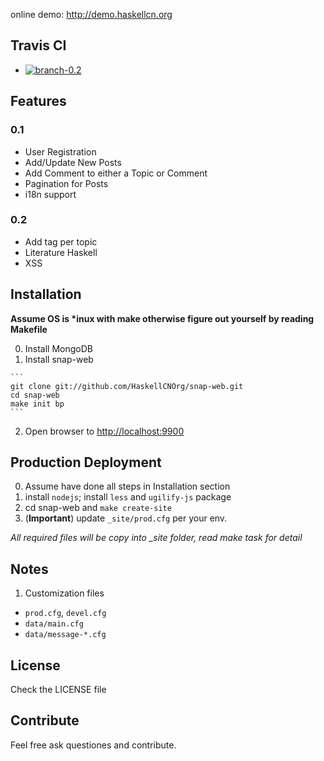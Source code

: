 online demo: <http://demo.haskellcn.org>

## Travis CI

- [![branch-0.2](https://secure.travis-ci.org/HaskellCNOrg/snap-web.png?branch=branch/0.2)](http://travis-ci.org/HaskellCNOrg/snap-web)

## Features
### 0.1
 - User Registration
 - Add/Update New Posts
 - Add Comment to either a Topic or Comment
 - Pagination for Posts
 - i18n support

### 0.2
  - Add tag per topic
  - Literature Haskell
  - XSS

## Installation

**Assume OS is \*inux with make otherwise figure out yourself by reading Makefile**

  0. Install MongoDB
  1. Install snap-web
  
    ```
    git clone git://github.com/HaskellCNOrg/snap-web.git
    cd snap-web
    make init bp
    ```
    
  2. Open browser to <http://localhost:9900>

## Production Deployment

  0. Assume have done all steps in Installation section
  1. install `nodejs`; install `less` and `ugilify-js` package
  2. cd snap-web and `make create-site`
  4. (**Important**) update `_site/prod.cfg` per your env.

*All required files will be copy into _site folder, read make task for detail*

## Notes

1. Customization files
  - `prod.cfg`, `devel.cfg`
  - `data/main.cfg`
  - `data/message-*.cfg`

## License

Check the LICENSE file

## Contribute

Feel free ask questiones and contribute.


